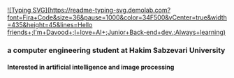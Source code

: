 [![Typing SVG](https://readme-typing-svg.demolab.com?font=Fira+Code&size=36&pause=1000&color=34F500&vCenter=true&width=435&height=45&lines=Hello friends+;I'm+Davood+;I+love+AI+;Junior+Back-end+dev.;Always+learning)](https://git.io/typing-svg)


### a computer engineering student at Hakim Sabzevari University 
#### Interested in artificial intelligence and image processing
